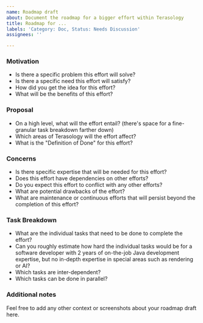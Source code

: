 ```yaml
---
name: Roadmap draft
about: Document the roadmap for a bigger effort within Terasology
title: Roadmap for ...
labels: 'Category: Doc, Status: Needs Discussion'
assignees: ''

---
```


<!-- Thanks for taking the time to submit a thorough roadmap draft for Terasology! :-)
Note that for suggestions, general questions & support you can approach us on Discord: https://discord.gg/terasology -->

### Motivation

* Is there a specific problem this effort will solve?
* Is there a specific need this effort will satisfy?
* How did you get the idea for this effort?
* What will be the benefits of this effort?

### Proposal

* On a high level, what will the effort entail? (there's space for a fine-granular task breakdown farther down)
* Which areas of Terasology will the effort affect?
* What is the "Definition of Done" for this effort?

### Concerns

* Is there specific expertise that will be needed for this effort?
* Does this effort have dependencies on other efforts?
* Do you expect this effort to conflict with any other efforts?
* What are potential drawbacks of the effort?
* What are maintenance or continuous efforts that will persist beyond the completion of this effort?


### Task Breakdown

* What are the individual tasks that need to be done to complete the effort?
* Can you roughly estimate how hard the individual tasks would be for a software developer with 2 years of on-the-job Java development expertise, but no in-depth expertise in special areas such as rendering or AI?
* Which tasks are inter-dependent?
* Which tasks can be done in parallel?

### Additional notes

Feel free to add any other context or screenshots about your roadmap draft here.
